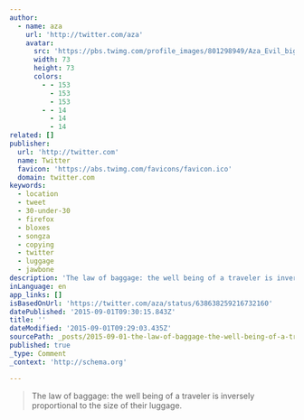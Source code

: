```yaml
---
author:
  - name: aza
    url: 'http://twitter.com/aza'
    avatar:
      src: 'https://pbs.twimg.com/profile_images/801298949/Aza_Evil_bigger.png'
      width: 73
      height: 73
      colors:
        - - 153
          - 153
          - 153
        - - 14
          - 14
          - 14
related: []
publisher:
  url: 'http://twitter.com'
  name: Twitter
  favicon: 'https://abs.twimg.com/favicons/favicon.ico'
  domain: twitter.com
keywords:
  - location
  - tweet
  - 30-under-30
  - firefox
  - bloxes
  - songza
  - copying
  - twitter
  - luggage
  - jawbone
description: 'The law of baggage: the well being of a traveler is inversely proportional to the size of their luggage.'
inLanguage: en
app_links: []
isBasedOnUrl: 'https://twitter.com/aza/status/638638259216732160'
datePublished: '2015-09-01T09:30:15.843Z'
title: ''
dateModified: '2015-09-01T09:29:03.435Z'
sourcePath: _posts/2015-09-01-the-law-of-baggage-the-well-being-of-a-traveler-is-inversel.md
published: true
_type: Comment
_context: 'http://schema.org'

---
```

> The law of baggage&colon; the well being of a traveler is inversely proportional to the size of their luggage&period;